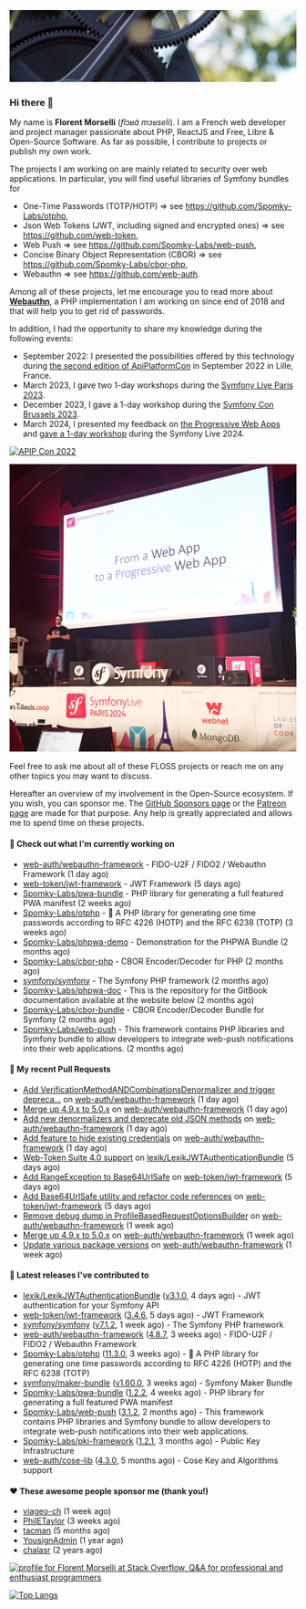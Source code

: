 ![Cover image](1.webp)

### Hi there 👋

My name is **Florent Morselli** (*flɔʁɑ̃ mɔʁseli*). I am a French web developer and project manager passionate about PHP, ReactJS and Free, Libre & Open-Source Software.
As far as possible, I contribute to projects or publish my own work.

The projects I am working on are mainly related to security over web applications. In particular, you will find useful libraries of Symfony bundles for
* One-Time Passwords (TOTP/HOTP) => see https://github.com/Spomky-Labs/otphp,
* Json Web Tokens (JWT, including signed and encrypted ones) => see https://github.com/web-token,
* Web Push => see https://github.com/Spomky-Labs/web-push,
* Concise Binary Object Representation (CBOR) => see https://github.com/Spomky-Labs/cbor-php,
* Webauthn => see https://github.com/web-auth.

Among all of these projects, let me encourage you to read more about [**Webauthn**](https://github.com/web-auth), a PHP implementation I am working on since end of 2018 and that will help you to get rid of passwords.

In addition, I had the opportunity to share my knowledge during the following events:

* September 2022: I presented the possibilities offered by this technology during [the second edition of ApiPlatformCon](https://youtu.be/Y2_0omg1CFk) in September 2022 in Lille, France.
* March 2023, I gave two 1-day workshops during the [Symfony Live Paris 2023](https://live.symfony.com/2023-paris/workshop/maximiser-la-securite-de-vos-applications-avec-le-bundle-security).
* December 2023, I gave a 1-day workshop during the [Symfony Con Brussels 2023](https://live.symfony.com/2023-brussels-con/workshop/road-to-safer-applications).
* March 2024, I presented my feedback on [the Progressive Web Apps](https://live.symfony.com/2024-paris/schedule/de-web-app-a-progressive-web-app) and [gave a 1-day workshop](https://live.symfony.com/2024-paris/workshop#securite-amelioree-et-webauthn-avec-symfony-2) during the Symfony Live 2024.

[![APIP Con 2022](https://user-images.githubusercontent.com/1091072/191684778-b9e26104-038d-45c2-a1b3-287233d15ecc.jpg)](https://api-platform.com/con/2022/conferences/webauthn-se-debarrasser-des-mots-de-passe-definitivement/)

[![Symfony Live 2024](Symfony%20Live%202024.png)](https://symfony.com/blog/symfonylive-paris-2024-from-web-app-to-progressive-web-app)


Feel free to ask me about all of these FLOSS projects or reach me on any other topics you may want to discuss.

Hereafter an overview of my involvement in the Open-Source ecosystem.
If you wish, you can sponsor me. The [GitHub Sponsors page](https://github.com/sponsors/Spomky/) or the [Patreon page](https://www.patreon.com/FlorentMorselli) are made for that purpose. Any help is greatly appreciated and allows me to spend time on these projects.

#### 👷 Check out what I'm currently working on

- [web-auth/webauthn-framework](https://github.com/web-auth/webauthn-framework) - FIDO-U2F / FIDO2 / Webauthn Framework (1 day ago)
- [web-token/jwt-framework](https://github.com/web-token/jwt-framework) - JWT Framework (5 days ago)
- [Spomky-Labs/pwa-bundle](https://github.com/Spomky-Labs/pwa-bundle) - PHP library for generating a full featured PWA manifest (2 weeks ago)
- [Spomky-Labs/otphp](https://github.com/Spomky-Labs/otphp) - :closed_lock_with_key: A PHP library for generating one time passwords according to RFC 4226 (HOTP) and the RFC 6238 (TOTP) (3 weeks ago)
- [Spomky-Labs/phpwa-demo](https://github.com/Spomky-Labs/phpwa-demo) - Demonstration for the PHPWA Bundle (2 months ago)
- [Spomky-Labs/cbor-php](https://github.com/Spomky-Labs/cbor-php) - CBOR Encoder/Decoder for PHP (2 months ago)
- [symfony/symfony](https://github.com/symfony/symfony) - The Symfony PHP framework (2 months ago)
- [Spomky-Labs/phpwa-doc](https://github.com/Spomky-Labs/phpwa-doc) - This is the repository for the GitBook documentation available at the website below (2 months ago)
- [Spomky-Labs/cbor-bundle](https://github.com/Spomky-Labs/cbor-bundle) - CBOR Encoder/Decoder Bundle for Symfony (2 months ago)
- [Spomky-Labs/web-push](https://github.com/Spomky-Labs/web-push) - This framework contains PHP libraries and Symfony bundle to allow developers to integrate web-push notifications into their web applications. (2 months ago)

#### 🔨 My recent Pull Requests

- [Add VerificationMethodANDCombinationsDenormalizer and trigger depreca…](https://github.com/web-auth/webauthn-framework/pull/620) on [web-auth/webauthn-framework](https://github.com/web-auth/webauthn-framework) (1 day ago)
- [Merge up 4.9.x to 5.0.x](https://github.com/web-auth/webauthn-framework/pull/619) on [web-auth/webauthn-framework](https://github.com/web-auth/webauthn-framework) (1 day ago)
- [Add new denormalizers and deprecate old JSON methods](https://github.com/web-auth/webauthn-framework/pull/618) on [web-auth/webauthn-framework](https://github.com/web-auth/webauthn-framework) (1 day ago)
- [Add feature to hide existing credentials](https://github.com/web-auth/webauthn-framework/pull/617) on [web-auth/webauthn-framework](https://github.com/web-auth/webauthn-framework) (1 day ago)
- [Web-Token Suite 4.0 support](https://github.com/lexik/LexikJWTAuthenticationBundle/pull/1231) on [lexik/LexikJWTAuthenticationBundle](https://github.com/lexik/LexikJWTAuthenticationBundle) (5 days ago)
- [Add RangeException to Base64UrlSafe](https://github.com/web-token/jwt-framework/pull/577) on [web-token/jwt-framework](https://github.com/web-token/jwt-framework) (5 days ago)
- [Add Base64UrlSafe utility and refactor code references](https://github.com/web-token/jwt-framework/pull/576) on [web-token/jwt-framework](https://github.com/web-token/jwt-framework) (5 days ago)
- [Remove debug dump in ProfileBasedRequestOptionsBuilder](https://github.com/web-auth/webauthn-framework/pull/607) on [web-auth/webauthn-framework](https://github.com/web-auth/webauthn-framework) (1 week ago)
- [Merge up 4.9.x to 5.0.x](https://github.com/web-auth/webauthn-framework/pull/606) on [web-auth/webauthn-framework](https://github.com/web-auth/webauthn-framework) (1 week ago)
- [Update various package versions](https://github.com/web-auth/webauthn-framework/pull/605) on [web-auth/webauthn-framework](https://github.com/web-auth/webauthn-framework) (1 week ago)

#### 🔭 Latest releases I've contributed to

- [lexik/LexikJWTAuthenticationBundle](https://github.com/lexik/LexikJWTAuthenticationBundle) ([v3.1.0](https://github.com/lexik/LexikJWTAuthenticationBundle/releases/tag/v3.1.0), 4 days ago) - JWT authentication for your Symfony API
- [web-token/jwt-framework](https://github.com/web-token/jwt-framework) ([3.4.6](https://github.com/web-token/jwt-framework/releases/tag/3.4.6), 5 days ago) - JWT Framework
- [symfony/symfony](https://github.com/symfony/symfony) ([v7.1.2](https://github.com/symfony/symfony/releases/tag/v7.1.2), 1 week ago) - The Symfony PHP framework
- [web-auth/webauthn-framework](https://github.com/web-auth/webauthn-framework) ([4.8.7](https://github.com/web-auth/webauthn-framework/releases/tag/4.8.7), 3 weeks ago) - FIDO-U2F / FIDO2 / Webauthn Framework
- [Spomky-Labs/otphp](https://github.com/Spomky-Labs/otphp) ([11.3.0](https://github.com/Spomky-Labs/otphp/releases/tag/11.3.0), 3 weeks ago) - :closed_lock_with_key: A PHP library for generating one time passwords according to RFC 4226 (HOTP) and the RFC 6238 (TOTP)
- [symfony/maker-bundle](https://github.com/symfony/maker-bundle) ([v1.60.0](https://github.com/symfony/maker-bundle/releases/tag/v1.60.0), 3 weeks ago) - Symfony Maker Bundle
- [Spomky-Labs/pwa-bundle](https://github.com/Spomky-Labs/pwa-bundle) ([1.2.2](https://github.com/Spomky-Labs/pwa-bundle/releases/tag/1.2.2), 4 weeks ago) - PHP library for generating a full featured PWA manifest
- [Spomky-Labs/web-push](https://github.com/Spomky-Labs/web-push) ([3.1.2](https://github.com/Spomky-Labs/web-push/releases/tag/3.1.2), 2 months ago) - This framework contains PHP libraries and Symfony bundle to allow developers to integrate web-push notifications into their web applications.
- [Spomky-Labs/pki-framework](https://github.com/Spomky-Labs/pki-framework) ([1.2.1](https://github.com/Spomky-Labs/pki-framework/releases/tag/1.2.1), 3 months ago) - Public Key Infrastructure
- [web-auth/cose-lib](https://github.com/web-auth/cose-lib) ([4.3.0](https://github.com/web-auth/cose-lib/releases/tag/4.3.0), 5 months ago) - Cose Key and Algorithms support

#### ❤️ These awesome people sponsor me (thank you!)

- [viageo-ch](https://github.com/viageo-ch) (1 week ago)
- [PhilETaylor](https://github.com/PhilETaylor) (3 weeks ago)
- [tacman](https://github.com/tacman) (5 months ago)
- [YousignAdmin](https://github.com/YousignAdmin) (1 year ago)
- [chalasr](https://github.com/chalasr) (2 years ago)

<a href="https://stackoverflow.com/users/2157818/florent-morselli"><img src="https://stackoverflow.com/users/flair/2157818.png" width="208" height="58" alt="profile for Florent Morselli at Stack Overflow, Q&amp;A for professional and enthusiast programmers" title="profile for Florent Morselli at Stack Overflow, Q&amp;A for professional and enthusiast programmers"></a>

[![Top Langs](https://wakatime.com/share/@Spomky/aa41d408-c524-4a5f-936d-0b9446698abd.svg)](https://wakatime.com/@Spomky)
